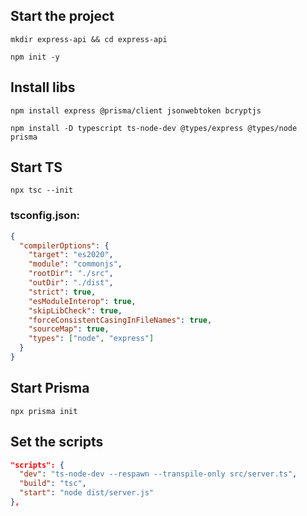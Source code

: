 ## Start the project

```shell
mkdir express-api && cd express-api
```

```shell
npm init -y
```

## Install libs

```shell
npm install express @prisma/client jsonwebtoken bcryptjs
```

```shell
npm install -D typescript ts-node-dev @types/express @types/node prisma
```
## Start TS

```shell
npx tsc --init
```

### tsconfig.json:

```json
{
  "compilerOptions": {
    "target": "es2020",
    "module": "commonjs",
    "rootDir": "./src",
    "outDir": "./dist",
    "strict": true,
    "esModuleInterop": true,
    "skipLibCheck": true,
    "forceConsistentCasingInFileNames": true,
    "sourceMap": true,
    "types": ["node", "express"]
  }
}
```

## Start Prisma

```shell
npx prisma init
```

## Set the scripts

```json
"scripts": {
  "dev": "ts-node-dev --respawn --transpile-only src/server.ts",
  "build": "tsc",
  "start": "node dist/server.js"
},
```
